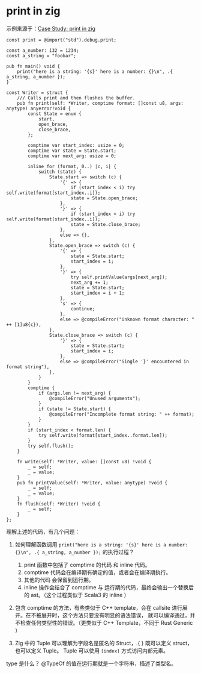 # print in zig

示例来源于：[Case Study: print in zig](https://ziglang.org/documentation/0.13.0/#Case-Study-print-in-Zig)

```zig
const print = @import("std").debug.print;

const a_number: i32 = 1234;
const a_string = "foobar";

pub fn main() void {
    print("here is a string: '{s}' here is a number: {}\n", .{ a_string, a_number });
}

const Writer = struct {
    /// Calls print and then flushes the buffer.
    pub fn print(self: *Writer, comptime format: []const u8, args: anytype) anyerror!void {
        const State = enum {
            start,
            open_brace,
            close_brace,
        };

        comptime var start_index: usize = 0;
        comptime var state = State.start;
        comptime var next_arg: usize = 0;

        inline for (format, 0..) |c, i| {
            switch (state) {
                State.start => switch (c) {
                    '{' => {
                        if (start_index < i) try self.write(format[start_index..i]);
                        state = State.open_brace;
                    },
                    '}' => {
                        if (start_index < i) try self.write(format[start_index..i]);
                        state = State.close_brace;
                    },
                    else => {},
                },
                State.open_brace => switch (c) {
                    '{' => {
                        state = State.start;
                        start_index = i;
                    },
                    '}' => {
                        try self.printValue(args[next_arg]);
                        next_arg += 1;
                        state = State.start;
                        start_index = i + 1;
                    },
                    's' => {
                        continue;
                    },
                    else => @compileError("Unknown format character: " ++ [1]u8{c}),
                },
                State.close_brace => switch (c) {
                    '}' => {
                        state = State.start;
                        start_index = i;
                    },
                    else => @compileError("Single '}' encountered in format string"),
                },
            }
        }
        comptime {
            if (args.len != next_arg) {
                @compileError("Unused arguments");
            }
            if (state != State.start) {
                @compileError("Incomplete format string: " ++ format);
            }
        }
        if (start_index < format.len) {
            try self.write(format[start_index..format.len]);
        }
        try self.flush();
    }

    fn write(self: *Writer, value: []const u8) !void {
        _ = self;
        _ = value;
    }
    pub fn printValue(self: *Writer, value: anytype) !void {
        _ = self;
        _ = value;
    }
    fn flush(self: *Writer) !void {
        _ = self;
    }
};
```

理解上述的代码，有几个问题：

1. 如何理解函数调用 `print("here is a string: '{s}' here is a number: {}\n", .{ a_string, a_number });` 的执行过程？
   1. print 函数中包括了 comptime 的代码 和 inline 代码。
   2. comptime 代码会在编译期有确定的值，或者会在编译期执行。
   3. 其他的代码 会保留到运行期。
   4. inline 操作会结合了 comptime 与 运行期的代码，最终会输出一个替换后的 ast。（这个过程类似于 Scala3 的 inline ）
   
2. 包含 comptime 的方法，有些类似于 C++ template，会在 callsite 进行展开。在不被展开时，这个方法只要没有明显的语法错误，
   就可以编译通过，并不检查任何类型性的错误。（更类似于 C++ Template，不同于 Rust Generic ）
3. Zig 中的 Tuple 可以理解为字段名是匿名的 Struct，.{ } 既可以定义 struct，也可以定义 Tuple。
   Tuple 可以使用 `[index]` 方式访问内部元素。

type 是什么？ @TypeOf 的值在运行期就是一个字符串，描述了类型名。